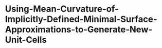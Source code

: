 # Using-Mean-Curvature-of-Implicitly-Defined-Minimal-Surface-Approximations-to-Generate-New-Unit-Cells